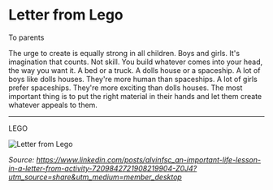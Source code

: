 # Letter from Lego

To parents

The urge to create is equally strong in all children. Boys and girls.
It's imagination that counts. Not skill. You build whatever comes into your
head, the way you want it. A bed or a truck. A dolls house or a spaceship.
A lot of boys like dolls houses. They're more human than spaceships.
A lot of girls prefer spaceships. They're more exciting than dolls houses.
The most important thing is to put the right material in their hands and let
them create whatever appeals to them.

---

LEGO

<img src="%ROOT%/images/letter-from-lego" title="Letter from Lego" />

_Source: https://www.linkedin.com/posts/alvinfsc_an-important-life-lesson-in-a-letter-from-activity-7209842721908219904-Z0J4?utm_source=share&utm_medium=member_desktop_
